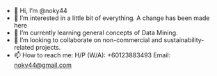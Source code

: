- 👋 Hi, I’m @noky44
- 👀 I’m interested in a little bit of everything. A change has been made here
- 🌱 I’m currently learning general concepts of Data Mining.
- 💞️ I’m looking to collaborate on non-commercial and sustainability-related projects.
- 📫 How to reach me:
  H/P (W/A): +60123883493
  Email: noky44@gmail.com

<!---
noky44/noky44 is a ✨ special ✨ repository because its `README.md` (this file) appears on your GitHub profile.
You can click the Preview link to take a look at your changes.
--->
